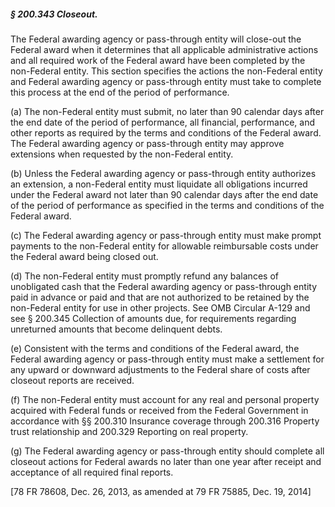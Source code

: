 ##### § 200.343 Closeout. #####

The Federal awarding agency or pass-through entity will close-out the Federal award when it determines that all applicable administrative actions and all required work of the Federal award have been completed by the non-Federal entity. This section specifies the actions the non-Federal entity and Federal awarding agency or pass-through entity must take to complete this process at the end of the period of performance.

(a) The non-Federal entity must submit, no later than 90 calendar days after the end date of the period of performance, all financial, performance, and other reports as required by the terms and conditions of the Federal award. The Federal awarding agency or pass-through entity may approve extensions when requested by the non-Federal entity.

(b) Unless the Federal awarding agency or pass-through entity authorizes an extension, a non-Federal entity must liquidate all obligations incurred under the Federal award not later than 90 calendar days after the end date of the period of performance as specified in the terms and conditions of the Federal award.

(c) The Federal awarding agency or pass-through entity must make prompt payments to the non-Federal entity for allowable reimbursable costs under the Federal award being closed out.

(d) The non-Federal entity must promptly refund any balances of unobligated cash that the Federal awarding agency or pass-through entity paid in advance or paid and that are not authorized to be retained by the non-Federal entity for use in other projects. See OMB Circular A-129 and see § 200.345 Collection of amounts due, for requirements regarding unreturned amounts that become delinquent debts.

(e) Consistent with the terms and conditions of the Federal award, the Federal awarding agency or pass-through entity must make a settlement for any upward or downward adjustments to the Federal share of costs after closeout reports are received.

(f) The non-Federal entity must account for any real and personal property acquired with Federal funds or received from the Federal Government in accordance with §§ 200.310 Insurance coverage through 200.316 Property trust relationship and 200.329 Reporting on real property.

(g) The Federal awarding agency or pass-through entity should complete all closeout actions for Federal awards no later than one year after receipt and acceptance of all required final reports.

[78 FR 78608, Dec. 26, 2013, as amended at 79 FR 75885, Dec. 19, 2014]